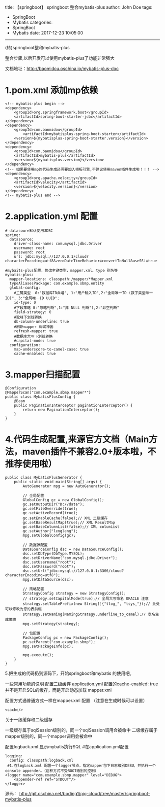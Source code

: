 title: 【springboot】 springboot 整合mybatis-plus
author: John Doe
tags:
  - SpringBoot
  - Mybatis
categories:
  - SpringBoot
  - Mybatis
date: 2017-12-23 10:05:00
---
(转)springboot整和mybatis-plus

整合步骤,以后开发可以使用mybatis-plus了功能非常强大

文档地址：http://baomidou.oschina.io/mybatis-plus-doc

<!-- more -->

# 1.pom.xml 添加mp依赖

```
<!-- mybatis-plus begin -->
<dependency>
	<groupId>org.springframework.boot</groupId>
	<artifactId>spring-boot-starter-jdbc</artifactId>
</dependency>
<dependency>
	<groupId>com.baomidou</groupId>
	    <artifactId>mybatisplus-spring-boot-starter</artifactId>
	<version>${mybatisplus-spring-boot-starter.version}</version>
</dependency>
<dependency>
	<groupId>com.baomidou</groupId>
	<artifactId>mybatis-plus</artifactId>
	<version>${mybatisplus.version}</version>
</dependency>
<!-- 如果要使用mp的代码生成还需要加入模板引擎,不建议使用maven插件生成啦！！！ -->
<dependency>
	<groupId>org.apache.velocity</groupId>
	<artifactId>velocity</artifactId>
	<version>${velocity.version}</version>
</dependency>
<!-- mybatis-plus end -->
```

# 2.application.yml 配置

```
# datasoure默认使用JDBC
spring:
  datasource:
    driver-class-name: com.mysql.jdbc.Driver
    username: root
    password: root
    url: jdbc:mysql://127.0.0.1/cloud?characterEncoding=utf8&zeroDateTimeBehavior=convertToNull&useSSL=true

#mybaits-plus配置，修改主键类型，mapper.xml、type 别名等
mybatis-plus:
  mapper-locations: classpath:/mapper/*Mapper.xml
  typeAliasesPackage: com.example.sbmp.entity
  global-config:
    #主键类型  0:"数据库ID自增", 1:"用户输入ID",2:"全局唯一ID (数字类型唯一ID)", 3:"全局唯一ID UUID";
    id-type: 0
    #字段策略 0:"忽略判断",1:"非 NULL 判断"),2:"非空判断"
    field-strategy: 0
    #驼峰下划线转换
    db-column-underline: true
    #刷新mapper 调试神器
    refresh-mapper: true
    #数据库大写下划线转换
    #capital-mode: true
  configuration:
    map-underscore-to-camel-case: true
    cache-enabled: true
```

# 3.mapper扫描配置

```
@Configuration
@MapperScan("com.example.sbmp.mapper*")
public class MybatisPlusConfig {
    @Bean
    public PaginationInterceptor paginationInterceptor() {
        return new PaginationInterceptor();
    }
}
```

# 4.代码生成配置,来源官方文档（Main方法，maven插件不兼容2.0+版本啦，不推荐使用啦）

```
public class MybatisPlusGenerator {
    public static void main(String[] args) {
        AutoGenerator mpg = new AutoGenerator();

        // 全局配置
        GlobalConfig gc = new GlobalConfig();
        gc.setOutputDir("D://data");
        gc.setFileOverride(true);
        gc.setActiveRecord(true);
        gc.setEnableCache(false);// XML 二级缓存
        gc.setBaseResultMap(true);// XML ResultMap
        gc.setBaseColumnList(false);// XML columList
        gc.setAuthor("lengleng");
        mpg.setGlobalConfig(gc);

        // 数据源配置
        DataSourceConfig dsc = new DataSourceConfig();
        dsc.setDbType(DbType.MYSQL);
        dsc.setDriverName("com.mysql.jdbc.Driver");
        dsc.setUsername("root");
        dsc.setPassword("root");
        dsc.setUrl("jdbc:mysql://127.0.0.1:3306/cloud?characterEncoding=utf8");
        mpg.setDataSource(dsc);

        // 策略配置
        StrategyConfig strategy = new StrategyConfig();
        // strategy.setCapitalMode(true);// 全局大写命名 ORACLE 注意
        strategy.setTablePrefix(new String[]{"tlog_", "tsys_"});// 此处可以修改为您的表前缀
        strategy.setNaming(NamingStrategy.underline_to_camel);// 表名生成策略
        mpg.setStrategy(strategy);

        // 包配置
        PackageConfig pc = new PackageConfig();
        pc.setParent("com.example.sbmp");
        mpg.setPackageInfo(pc);

        mpg.execute();
    }
}
```

5.把生成的代码扔到源码下，开始springboot和mybatis 的使用吧。

一些常用功能的说明
配置二级缓存
application.yml 配置的cache-enabled: true 并不是开启SQL的缓存，而是开启动态加载 mapper.xml

配置方式通普通方式一样在mapper.xml 配置 （注意在生成时候可以设置）
```
<cache/>
```
关于一级缓存和二级缓存

一级缓存属于sqlSession级别的，同一个sqlSession调用会被命中
二级缓存属于mapper级别的，同一个mapper调用会被命中

配置logback.xml 显示mybatis执行SQL
#在application.yml配置
```
logging:
  config: classpath:logback.xml
 #1.在logback.xml 配置一个logger节点，指定mapper包下日志级别DEBU，并执行一个console appender。（这种方式不受ROOT级别的控制）
<logger name="com.example.sbmp.mapper" level="DEBUG">
    <appender-ref ref="STDOUT"/>
</logger>
```
源码： http://git.oschina.net/boding1/pig-cloud/tree/master/springboot-mybatis-plus